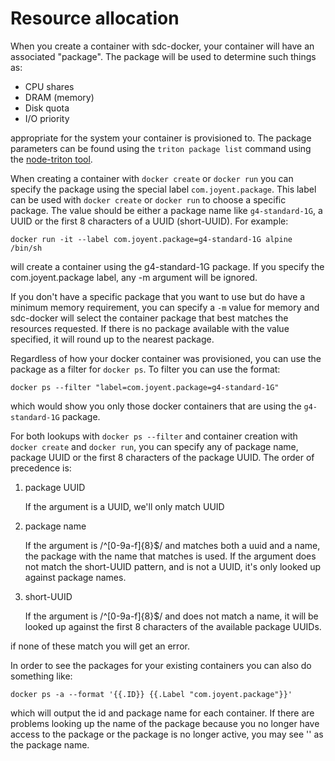 # Resource allocation

When you create a container with sdc-docker, your container will have an
associated "package". The package will be used to determine such things as:

 * CPU shares
 * DRAM (memory)
 * Disk quota
 * I/O priority

appropriate for the system your container is provisioned to. The package
parameters can be found using the `triton package list` command using
the [node-triton tool](https://github.com/joyent/node-triton).

When creating a container with `docker create` or `docker run` you can specify
the package using the special label `com.joyent.package`. This label can be used
with `docker create` or `docker run` to choose a specific package. The value
should be either a package name like `g4-standard-1G`, a UUID or the first 8
characters of a UUID (short-UUID).  For example:

```
docker run -it --label com.joyent.package=g4-standard-1G alpine /bin/sh
```

will create a container using the g4-standard-1G package. If you specify the
com.joyent.package label, any -m argument will be ignored.

If you don't have a specific package that you want to use but do have a minimum
memory requirement, you can specify a `-m` value for memory and sdc-docker
will select the container package that best matches the resources requested.
If there is no package available with the value specified, it will round up to
the nearest package.

Regardless of how your docker container was provisioned, you can use the package
as a filter for `docker ps`. To filter you can use the format:

```
docker ps --filter "label=com.joyent.package=g4-standard-1G"
```

which would show you only those docker containers that are using the
`g4-standard-1G` package.

For both lookups with `docker ps --filter` and container creation with `docker
create` and `docker run`, you can specify any of package name, package UUID or
the first 8 characters of the package UUID. The order of precedence is:

 1. package UUID

     If the argument is a UUID, we'll only match UUID

 2. package name

     If the argument is /^[0-9a-f]{8}$/ and matches both a uuid and a name,
     the package with the name that matches is used. If the argument does not
     match the short-UUID pattern, and is not a UUID, it's only looked up
     against package names.

 3. short-UUID

     If the argument is /^[0-9a-f]{8}$/ and does not match a name, it will
     be looked up against the first 8 characters of the available package UUIDs.

if none of these match you will get an error.

In order to see the packages for your existing containers you can also do
something like:

```
docker ps -a --format '{{.ID}} {{.Label "com.joyent.package"}}'
```

which will output the id and package name for each container. If there are
problems looking up the name of the package because you no longer have access to
the package or the package is no longer active, you may see '<unknown>' as the
package name.
